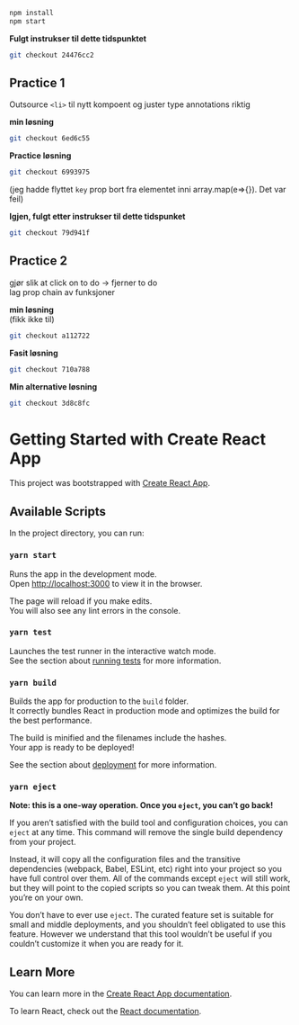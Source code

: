 ```bash
npm install
npm start
```

**Fulgt instrukser til dette tidspunktet**

```bash
git checkout 24476cc2
```

## Practice 1

Outsource `<li>` til nytt kompoent og juster type annotations riktig

**min løsning**

```bash
git checkout 6ed6c55
```

**Practice løsning**

```bash
git checkout 6993975
```

(jeg hadde flyttet `key` prop bort fra elementet inni array.map(e=>{}). Det var feil)

**Igjen, fulgt etter instrukser til dette tidspunket**

```bash
git checkout 79d941f
```

## Practice 2

gjør slik at click on to do -> fjerner to do \
lag prop chain av funksjoner

**min løsning** \
(fikk ikke til)

```bash
git checkout a112722
```

**Fasit løsning**

```bash
git checkout 710a788
```

**Min alternative løsning**

```bash
git checkout 3d8c8fc
```

# Getting Started with Create React App

This project was bootstrapped with [Create React App](https://github.com/facebook/create-react-app).

## Available Scripts

In the project directory, you can run:

### `yarn start`

Runs the app in the development mode.\
Open [http://localhost:3000](http://localhost:3000) to view it in the browser.

The page will reload if you make edits.\
You will also see any lint errors in the console.

### `yarn test`

Launches the test runner in the interactive watch mode.\
See the section about [running tests](https://facebook.github.io/create-react-app/docs/running-tests) for more information.

### `yarn build`

Builds the app for production to the `build` folder.\
It correctly bundles React in production mode and optimizes the build for the best performance.

The build is minified and the filenames include the hashes.\
Your app is ready to be deployed!

See the section about [deployment](https://facebook.github.io/create-react-app/docs/deployment) for more information.

### `yarn eject`

**Note: this is a one-way operation. Once you `eject`, you can’t go back!**

If you aren’t satisfied with the build tool and configuration choices, you can `eject` at any time. This command will remove the single build dependency from your project.

Instead, it will copy all the configuration files and the transitive dependencies (webpack, Babel, ESLint, etc) right into your project so you have full control over them. All of the commands except `eject` will still work, but they will point to the copied scripts so you can tweak them. At this point you’re on your own.

You don’t have to ever use `eject`. The curated feature set is suitable for small and middle deployments, and you shouldn’t feel obligated to use this feature. However we understand that this tool wouldn’t be useful if you couldn’t customize it when you are ready for it.

## Learn More

You can learn more in the [Create React App documentation](https://facebook.github.io/create-react-app/docs/getting-started).

To learn React, check out the [React documentation](https://reactjs.org/).
